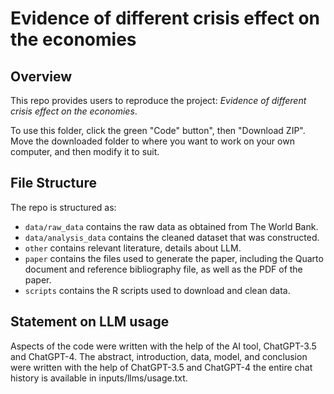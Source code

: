 # Evidence of different crisis effect on the economies 

## Overview

This repo provides users to reproduce the project: *Evidence of different crisis effect on the economies*.

To use this folder, click the green "Code" button", then "Download ZIP". Move the downloaded folder to where you want to work on your own computer, and then modify it to suit.


## File Structure

The repo is structured as:

-   `data/raw_data` contains the raw data as obtained from The World Bank.
-   `data/analysis_data` contains the cleaned dataset that was constructed.
-   `other` contains relevant literature, details about LLM. 
-   `paper` contains the files used to generate the paper, including the Quarto document and reference bibliography file, as well as the PDF of the paper. 
-   `scripts` contains the R scripts used to download and clean data.


## Statement on LLM usage

Aspects of the code were written with the help of the AI tool, ChatGPT-3.5 and ChatGPT-4. The abstract, introduction, data, model, and conclusion were written with the help of  ChatGPT-3.5 and ChatGPT-4 the entire chat history is available in inputs/llms/usage.txt.
